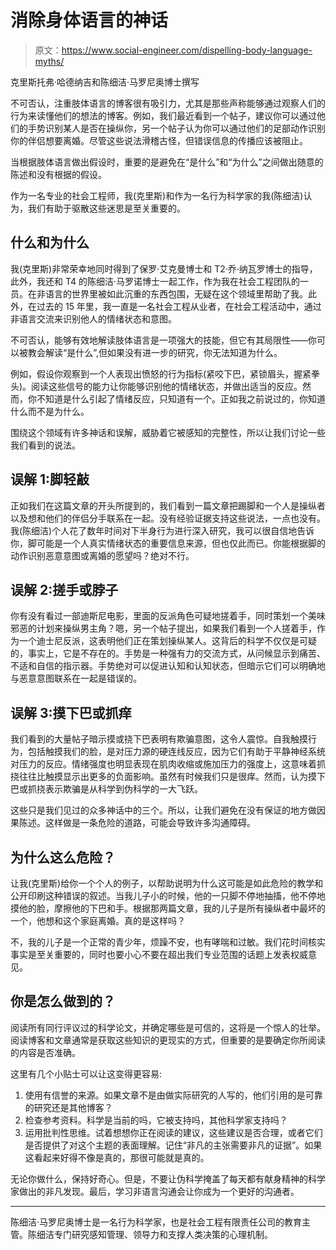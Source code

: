 # 消除身体语言的神话

> 原文：<https://www.social-engineer.com/dispelling-body-language-myths/>

克里斯托弗·哈德纳吉和陈细洁·马罗尼奥博士撰写

不可否认，注重肢体语言的博客很有吸引力，尤其是那些声称能够通过观察人们的行为来读懂他们的想法的博客。例如，我们最近看到一个帖子，建议你可以通过他们的手势识别某人是否在操纵你，另一个帖子认为你可以通过他们的足部动作识别你的伴侣想要离婚。尽管这些说法滑稽古怪，但错误信息的传播应该被阻止。

当根据肢体语言做出假设时，重要的是避免在“是什么”和“为什么”之间做出随意的陈述和没有根据的假设。

作为一名专业的社会工程师，我(克里斯)和作为一名行为科学家的我(陈细洁)认为，我们有助于驱散这些迷思是至关重要的。

## 什么和为什么

我(克里斯)非常荣幸地同时得到了保罗·艾克曼博士和 T2·乔·纳瓦罗博士的指导，此外，我还和 T4 的陈细洁·马罗诺博士一起工作，作为我在社会工程团队的一员。在非语言的世界里被如此沉重的东西包围，无疑在这个领域里帮助了我。此外，在过去的 15 年里，我一直是一名社会工程从业者，在社会工程活动中，通过非语言交流来识别他人的情绪状态和意图。

不可否认，能够有效地解读肢体语言是一项强大的技能，但它有其局限性——你可以被教会解读“是什么”,但如果没有进一步的研究，你无法知道为什么。

例如，假设你观察到一个人表现出愤怒的行为指标(紧咬下巴，紧锁眉头，握紧拳头)。阅读这些信号的能力让你能够识别他的情绪状态，并做出适当的反应。然而，你不知道是什么引起了情绪反应，只知道有一个。正如我之前说过的，你知道什么而不是为什么。

围绕这个领域有许多神话和误解，威胁着它被感知的完整性，所以让我们讨论一些我们看到的说法。

## 误解 1:脚轻敲

正如我们在这篇文章的开头所提到的，我们看到一篇文章把踢脚和一个人是操纵者以及想和他们的伴侣分手联系在一起。没有经验证据支持这些说法，一点也没有。我(陈细洁)个人花了数年时间对下半身行为进行深入研究，我可以很自信地告诉你，脚可能是一个人真实情绪状态的重要信息来源，但也仅此而已。你能根据脚的动作识别恶意意图或离婚的愿望吗？绝对不行。

## 误解 2:搓手或脖子

你有没有看过一部迪斯尼电影，里面的反派角色可疑地搓着手，同时策划一个美味邪恶的计划来操纵男主角？嗯，另一个帖子提出，如果我们看到一个人搓着手，作为一个迪士尼反派，这表明他们正在策划操纵某人。这背后的科学不仅仅是可疑的，事实上，它是不存在的。手势是一种强有力的交流方式，从问候显示到痛苦、不适和自信的指示器。手势绝对可以促进认知和认知状态，但暗示它们可以明确地与恶意意图联系在一起是错误的。

## 误解 3:摸下巴或抓痒

我们看到的大量帖子暗示摸或挠下巴表明有欺骗意图，这令人震惊。自我触摸行为，包括触摸我们的脸，是对压力源的硬连线反应，因为它们有助于平静神经系统对压力的反应。情绪强度也明显表现在肌肉收缩或施加压力的强度上，这意味着抓挠往往比触摸显示出更多的负面影响。虽然有时候我们只是很痒。然而，认为摸下巴或抓挠表示欺骗是从科学到伪科学的一大飞跃。

这些只是我们见过的众多神话中的三个。所以，让我们避免在没有保证的地方做因果陈述。这样做是一条危险的道路，可能会导致许多沟通障碍。

## 为什么这么危险？

让我(克里斯)给你一个个人的例子，以帮助说明为什么这可能是如此危险的教学和公开印刷这种错误的叙述。当我儿子小的时候，他的一只脚不停地抽搐，他不停地摸他的脸，摩擦他的下巴和手。根据那两篇文章，我的儿子是所有操纵者中最坏的一个，他想和这个家庭离婚。真的是这样吗？

不，我的儿子是一个正常的青少年，烦躁不安，也有哮喘和过敏。我们花时间核实事实是至关重要的，同时也要小心不要在超出我们专业范围的话题上发表权威意见。

## 你是怎么做到的？

阅读所有同行评议过的科学论文，并确定哪些是可信的，这将是一个惊人的壮举。阅读博客和文章通常是获取这些知识的更现实的方式，但重要的是要确定你所阅读的内容是否准确。

这里有几个小贴士可以让这变得更容易:

1.  使用有信誉的来源。如果文章不是由做实际研究的人写的，他们引用的是可靠的研究还是其他博客？
2.  检查参考资料。科学是当前的吗，它被支持吗，其他科学家支持吗？
3.  运用批判性思维。试着想想你正在阅读的建议，这些建议是否合理，或者它们是否提供了对这个主题的表面理解。记住“非凡的主张需要非凡的证据”。如果这看起来好得不像是真的，那很可能就是真的。

无论你做什么，保持好奇心。但是，不要让伪科学掩盖了每天都有献身精神的科学家做出的非凡发现。最后，学习非语言沟通会让你成为一个更好的沟通者。

* * *

陈细洁·马罗尼奥博士是一名行为科学家，也是社会工程有限责任公司的教育主管。陈细洁专门研究感知管理、领导力和支撑人类决策的心理机制。